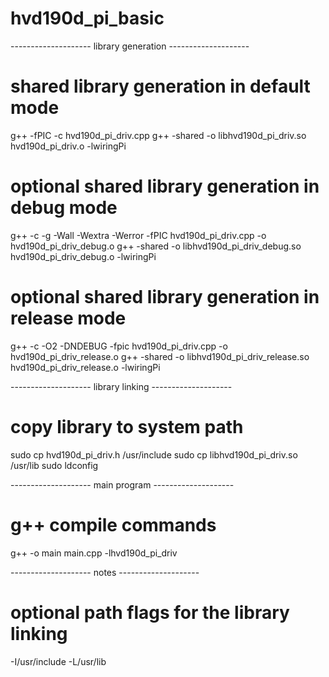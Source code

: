 # hvd190d_pi_basic

-------------------- library generation --------------------
# shared library generation in default mode
g++ -fPIC -c hvd190d_pi_driv.cpp
g++ -shared -o libhvd190d_pi_driv.so hvd190d_pi_driv.o -lwiringPi
# optional shared library generation in debug mode
g++ -c -g -Wall -Wextra -Werror -fPIC hvd190d_pi_driv.cpp -o hvd190d_pi_driv_debug.o
g++ -shared -o libhvd190d_pi_driv_debug.so hvd190d_pi_driv_debug.o -lwiringPi
# optional shared library generation in release mode
g++ -c -O2 -DNDEBUG -fpic hvd190d_pi_driv.cpp -o hvd190d_pi_driv_release.o
g++ -shared -o libhvd190d_pi_driv_release.so hvd190d_pi_driv_release.o -lwiringPi

-------------------- library linking -------------------- 
# copy library to system path
sudo cp hvd190d_pi_driv.h /usr/include
sudo cp libhvd190d_pi_driv.so /usr/lib
sudo ldconfig

-------------------- main program --------------------
# g++ compile commands
g++ -o main main.cpp -lhvd190d_pi_driv

-------------------- notes --------------------
# optional path flags for the library linking
-I/usr/include
-L/usr/lib
